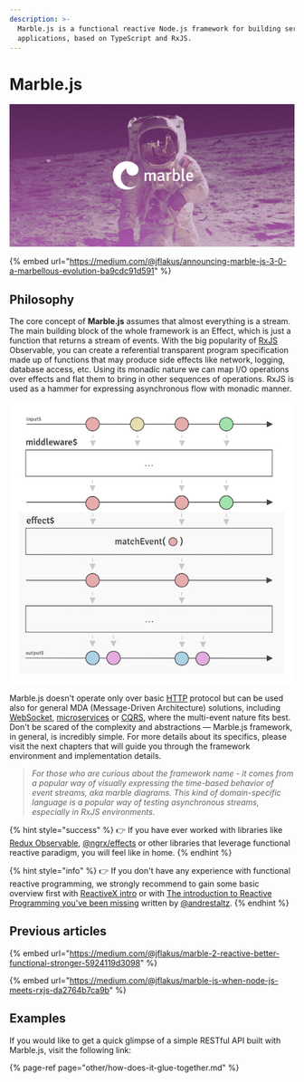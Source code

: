 ```yaml
---
description: >-
  Marble.js is a functional reactive Node.js framework for building server-side
  applications, based on TypeScript and RxJS.
---
```


# Marble.js

![](.gitbook/assets/wallpaper.jpg)

{% embed url="https://medium.com/@jflakus/announcing-marble-js-3-0-a-marbellous-evolution-ba9cdc91d591" %}

## Philosophy

The core concept of **Marble.js** assumes that almost everything is a stream. The main building block of the whole framework is an Effect, which is just a function that returns a stream of events. With the big popularity of [RxJS](http://rxjs.dev) Observable, you can create a referential transparent program specification made up of functions that may produce side effects like network, logging, database access, etc. Using its monadic nature we can map I/O operations over effects and flat them to bring in other sequences of operations. RxJS is used as a hammer for expressing asynchronous flow with monadic manner.

![](.gitbook/assets/effect.jpg)

Marble.js doesn't operate only over basic [HTTP](http/effects.md) protocol but can be used also for general MDA \(Message-Driven Architecture\) solutions, including [WebSocket](messaging/websockets.md), [microservices](messaging/microservices/) or [CQRS](messaging/cqrs.md), where the multi-event nature fits best. Don't be scared of the complexity and abstractions — Marble.js framework, in general, is incredibly simple. For more details about its specifics, please visit the next chapters that will guide you through the framework environment and implementation details.

> _For those who are curious about the framework name - it comes from a popular way of visually expressing the time-based behavior of event streams, aka marble diagrams. This kind of domain-specific language is a popular way of testing asynchronous streams, especially in RxJS environments._

{% hint style="success" %}
👉 If you have ever worked with libraries like [Redux Observable](https://redux-observable.js.org), [@ngrx/effects](https://github.com/ngrx/platform/blob/master/docs/effects/README.md) or other libraries that leverage functional reactive paradigm, you will feel like in home.
{% endhint %}

{% hint style="info" %}
👉 If you don't have any experience with functional reactive programming, we strongly recommend to gain some basic overview first with [ReactiveX intro](http://reactivex.io/intro.html) or with [The introduction to Reactive Programming you've been missing](https://gist.github.com/staltz/868e7e9bc2a7b8c1f754) written by [@andrestaltz](https://twitter.com/andrestaltz).
{% endhint %}

## Previous articles

{% embed url="https://medium.com/@jflakus/marble-2-reactive-better-functional-stronger-5924119d3098" %}

{% embed url="https://medium.com/@jflakus/marble-js-when-node-js-meets-rxjs-da2764b7ca9b" %}

## Examples

If you would like to get a quick glimpse of a simple RESTful API built with Marble.js, visit the following link:

{% page-ref page="other/how-does-it-glue-together.md" %}

